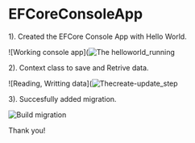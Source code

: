 # EFCoreConsoleApp
1). Created the EFCore Console App with Hello World.

![Working console app](![The helloworld_running](https://user-images.githubusercontent.com/65688803/121758168-4eeb4200-caee-11eb-8b58-1dad2aea063b.JPG)

2). Context class to save and Retrive data.

![Reading, Writting data](![Thecreate-update_step](https://user-images.githubusercontent.com/65688803/121758347-08e2ae00-caef-11eb-980b-8290785876df.JPG)

3). Succesfully added migration.

![Build migration](https://user-images.githubusercontent.com/65688803/121758937-827b9b80-caf1-11eb-96fa-92e21a89cce9.JPG)




  Thank you!
